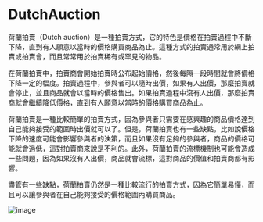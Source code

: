 # DutchAuction
荷蘭拍賣（Dutch auction）是一種拍賣方式，它的特色是價格在拍賣過程中不斷下降，直到有人願意以當時的價格購買商品為止。這種方式的拍賣通常用於網上拍賣或拍賣會，而且常常用於拍賣稀有或罕見的物品。

在荷蘭拍賣中，拍賣商會開始拍賣時公布起始價格，然後每隔一段時間就會將價格下降一定的幅度。拍賣過程中，參與者可以隨時出價，如果有人出價，那麼拍賣就會停止，並且商品就會以當時的價格售出。如果拍賣過程中沒有人出價，那麼拍賣商就會繼續降低價格，直到有人願意以當時的價格購買商品為止。

荷蘭拍賣是一種比較簡單的拍賣方式，因為參與者只需要在感興趣的商品價格達到自己能夠接受的範圍時出價就可以了。但是，荷蘭拍賣也有一些缺點，比如說價格下降的速度可能會影響參與者的決策，而且如果沒有足夠的參與者，商品的價格可能就會過低，這對拍賣商來說是不利的。此外，荷蘭拍賣的流標機制也可能會造成一些問題，因為如果沒有人出價，商品就會流標，這對商品的價值和拍賣商都有影響。

盡管有一些缺點，荷蘭拍賣仍然是一種比較流行的拍賣方式，因為它簡單易懂，而且可以讓參與者在自己能夠接受的價格範圍內購買商品。

![image](https://storage.googleapis.com/image.blocktempo.com/2022/02/640-32.png)
